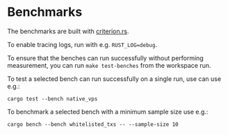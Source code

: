 # Benchmarks

The benchmarks are built with [criterion.rs](https://bheisler.github.io/criterion.rs/book).

To enable tracing logs, run with e.g. `RUST_LOG=debug`.

To ensure that the benches can run successfully without performing measurement, you can run `make test-benches` from the workspace run.

To test a selected bench can run successfully on a single run, use can use e.g.:

```shell
cargo test --bench native_vps
```

To benchmark a selected bench with a minimum sample size use e.g.:

```shell
cargo bench --bench whitelisted_txs -- --sample-size 10
```
